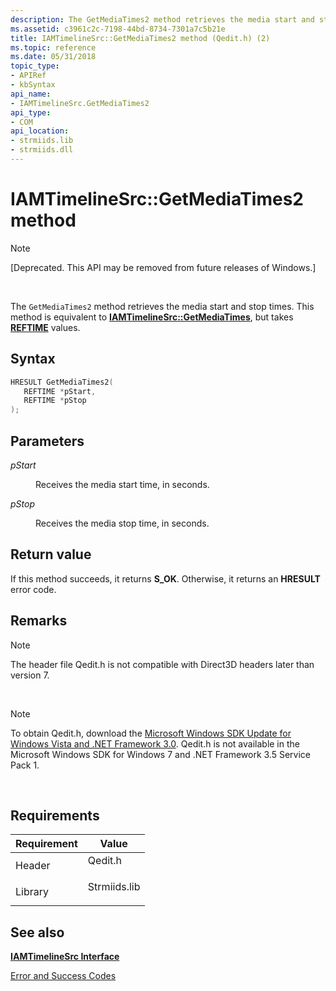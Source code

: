 ```yaml
---
description: The GetMediaTimes2 method retrieves the media start and stop times. This method is equivalent to IAMTimelineSrc::GetMediaTimes, but takes REFTIME values.
ms.assetid: c3961c2c-7198-44bd-8734-7301a7c5b21e
title: IAMTimelineSrc::GetMediaTimes2 method (Qedit.h) (2)
ms.topic: reference
ms.date: 05/31/2018
topic_type: 
- APIRef
- kbSyntax
api_name: 
- IAMTimelineSrc.GetMediaTimes2
api_type: 
- COM
api_location: 
- strmiids.lib
- strmiids.dll
---
```


# IAMTimelineSrc::GetMediaTimes2 method

> [!Note]  
> \[Deprecated. This API may be removed from future releases of Windows.\]

 

The `GetMediaTimes2` method retrieves the media start and stop times. This method is equivalent to [**IAMTimelineSrc::GetMediaTimes**](iamtimelinesrc-getmediatimes.md), but takes [**REFTIME**](reftime.md) values.

## Syntax


```C++
HRESULT GetMediaTimes2(
   REFTIME *pStart,
   REFTIME *pStop
);
```



## Parameters

<dl> <dt>

*pStart* 
</dt> <dd>

Receives the media start time, in seconds.

</dd> <dt>

*pStop* 
</dt> <dd>

Receives the media stop time, in seconds.

</dd> </dl>

## Return value

If this method succeeds, it returns **S\_OK**. Otherwise, it returns an **HRESULT** error code.

## Remarks

> [!Note]  
> The header file Qedit.h is not compatible with Direct3D headers later than version 7.

 

> [!Note]  
> To obtain Qedit.h, download the [Microsoft Windows SDK Update for Windows Vista and .NET Framework 3.0](https://msdn.microsoft.com/windowsvista/bb980924.aspx). Qedit.h is not available in the Microsoft Windows SDK for Windows 7 and .NET Framework 3.5 Service Pack 1.

 

## Requirements



| Requirement | Value |
|--------------------|-----------------------------------------------------------------------------------------|
| Header<br/>  | <dl> <dt>Qedit.h</dt> </dl>      |
| Library<br/> | <dl> <dt>Strmiids.lib</dt> </dl> |



## See also

<dl> <dt>

[**IAMTimelineSrc Interface**](iamtimelinesrc.md)
</dt> <dt>

[Error and Success Codes](error-and-success-codes.md)
</dt> </dl>

 

 




